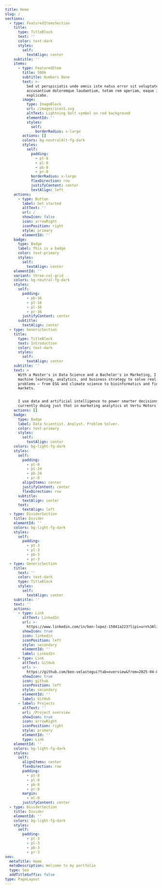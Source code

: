 ```yaml
---
title: Home
slug: /
sections:
  - type: FeaturedItemsSection
    title:
      type: TitleBlock
      text: ''
      color: text-dark
      styles:
        self:
          textAlign: center
    subtitle: ''
    items:
      - type: FeaturedItem
        title: 500k
        subtitle: Numbers Done
        text: >-
          Sed ut perspiciatis unde omnis iste natus error sit voluptatem
          accusantium doloremque laudantium, totam rem aperiam, eaque ipsa quae.
          explicabo.
        image:
          type: ImageBlock
          url: /images/icon1.svg
          altText: Lightning bolt symbol on red background
          elementId: ''
          styles:
            self:
              borderRadius: x-large
        actions: []
        colors: bg-neutralAlt-fg-dark
        styles:
          self:
            padding:
              - pt-8
              - pl-8
              - pb-8
              - pr-8
            borderRadius: x-large
            flexDirection: row
            justifyContent: center
            textAlign: left
    actions:
      - type: Button
        label: Get started
        altText: ''
        url: /
        showIcon: false
        icon: arrowRight
        iconPosition: right
        style: primary
        elementId: ''
    badge:
      type: Badge
      label: This is a badge
      color: text-primary
      styles:
        self:
          textAlign: center
    elementId: ''
    variant: three-col-grid
    colors: bg-neutral-fg-dark
    styles:
      self:
        padding:
          - pb-16
          - pt-16
          - pl-16
          - pr-16
        justifyContent: center
      subtitle:
        textAlign: center
  - type: GenericSection
    title:
      type: TitleBlock
      text: Introduction
      color: text-dark
      styles:
        self:
          textAlign: center
    subtitle: ''
    text: >
      With a Master's in Data Science and a Bachelor's in Marketing, I combine
      machine learning, analytics, and business strategy to solve real-world
      problems — from ESG and climate science to bioinformatics and financial
      markets.


      I use data and artificial intelligence to power smarter decisions —
      currently doing just that in marketing analytics at Vertu Motors.
    actions: []
    badge:
      type: Badge
      label: Data Scientist. Analyst. Problem Solver.
      color: text-primary
      styles:
        self:
          textAlign: center
    colors: bg-light-fg-dark
    styles:
      self:
        padding:
          - pl-8
          - pt-24
          - pb-24
          - pr-8
        alignItems: center
        justifyContent: center
        flexDirection: row
      subtitle:
        textAlign: center
      text:
        textAlign: left
  - type: DividerSection
    title: Divider
    elementId: ''
    colors: bg-light-fg-dark
    styles:
      self:
        padding:
          - pt-3
          - pl-3
          - pb-3
          - pr-3
  - type: GenericSection
    title:
      text: ''
      color: text-dark
      type: TitleBlock
      styles:
        self:
          textAlign: center
    subtitle: ''
    text: ''
    actions:
      - type: Link
        altText: LinkedIn
        url: >-
          https://www.linkedin.com/in/ben-lopez-15041a223?lipi=urn%3Ali%3Apage%3Ad_flagship3_profile_view_base_contact_details%3BFY26csLuRYCLQTF7nXEqTw%3D%3D
        showIcon: true
        icon: linkedin
        iconPosition: left
        style: secondary
        elementId: ''
        label: LinkedIn
      - type: Link
        altText: GitHub
        url: >-
          https://github.com/ben-velastegui?tab=overview&from=2025-04-01&to=2025-04-25
        showIcon: true
        icon: github
        iconPosition: left
        style: secondary
        elementId: ''
        label: GitHub
      - label: Projects
        altText: ''
        url: /Project overview
        showIcon: true
        icon: arrowRight
        iconPosition: right
        style: primary
        elementId: ''
        type: Link
    elementId: ''
    colors: bg-light-fg-dark
    styles:
      self:
        alignItems: center
        flexDirection: row
        padding:
          - pt-8
          - pl-8
          - pb-8
          - pr-8
        margin:
          - ml-0
        justifyContent: center
  - type: DividerSection
    title: Divider
    elementId: ''
    colors: bg-light-fg-dark
    styles:
      self:
        padding:
          - pt-3
          - pl-3
          - pb-3
          - pr-3
seo:
  metaTitle: Home
  metaDescription: Welcome to my portfolio
  type: Seo
  addTitleSuffix: false
type: PageLayout
---
```

